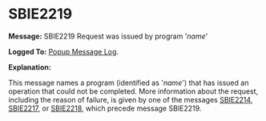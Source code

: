# SBIE2219

**Message:** SBIE2219 Request was issued by program '_name_'

**Logged To:** [Popup Message Log](PopupMessageLog).

**Explanation:**

This message names a program (identified as '_name_') that has issued an operation that could not be completed. More information about the request, including the reason of failure, is given by one of the messages [SBIE2214](SBIE2214), [SBIE2217](SBIE2217), or [SBIE2218](SBIE2218), which precede message SBIE2219.
